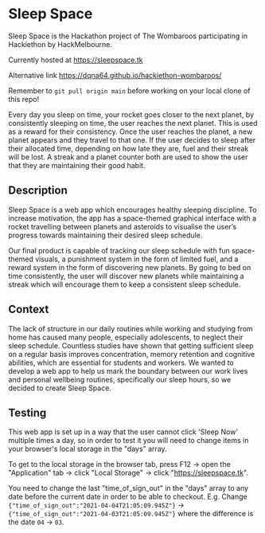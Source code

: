 # Sleep Space
Sleep Space is the Hackathon project of The Wombaroos participating in Hackiethon by HackMelbourne.

Currently hosted at <https://sleepspace.tk>

Alternative link <https://dqna64.github.io/hackiethon-wombaroos/>

Remember to `git pull origin main` before working on your local clone of this repo!


Every day you sleep on time, your rocket goes closer to the next planet, by consistently sleeping on time, the user reaches the next planet. This is used as a reward for their consistency. Once the user reaches the planet, a new planet appears and they travel to that one. If the user decides to sleep after their allocated time, depending on how late they are, fuel and their streak will be lost. A streak and a planet counter both are used to show the user that they are maintaining their good habit.

## Description
Sleep Space is a web app which encourages healthy sleeping discipline. To increase motivation, the app has a space-themed graphical interface with a rocket travelling between planets and asteroids to visualise the user’s progress towards maintaining their desired sleep schedule.

Our final product is capable of tracking our sleep schedule with fun space-themed visuals, a punishment system in the form of limited fuel, and a reward system in the form of discovering new planets. By going to bed on time consistently, the user will discover new planets while maintaining a streak which will encourage them to keep a consistent sleep schedule.

## Context
The lack of structure in our daily routines while working and studying from home has caused many people, especially adolescents, to neglect their sleep schedule. Countless studies have shown that getting sufficient sleep on a regular basis improves concentration, memory retention and cognitive abilities, which are essential for students and workers. We wanted to develop a web app to help us mark the boundary between our work lives and personal wellbeing routines, specifically our sleep hours, so we decided to create Sleep Space.

## Testing

This web app is set up in a way that the user cannot click 'Sleep Now' multiple times a day, so in order to test it you will need to change items in your browser's local storage in the "days" array.

To get to the local storage in the browser tab, press F12 -> open the "Application" tab -> click "Local Storage" -> click "https://sleepspace.tk".

You need to change the last "time_of_sign_out" in the "days" array to any date before the current date in order to be able to checkout. E.g. Change `{"time_of_sign_out":"2021-04-04T21:05:09.945Z"}` -> `{"time_of_sign_out":"2021-04-03T21:05:09.945Z"}` where the difference is the date `04` -> `03`.
